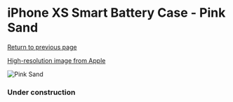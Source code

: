# iPhone XS Smart Battery Case - Pink Sand

[Return to previous page](/iphone_x)

[High-resolution image from Apple](https://store.storeimages.cdn-apple.com/8756/as-images.apple.com/is/MVQP2?wid=4500&hei=4500&fmt=png)

<div style="width: 384px"><img src="/everysource/MVQP2.png" alt="Pink Sand"></div>

### Under construction
